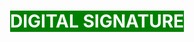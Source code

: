 <h1 style="text-align: center;"><span style="background-color: #008000; color: #ffffff;">DIGITAL SIGNATURE</span></h1>
